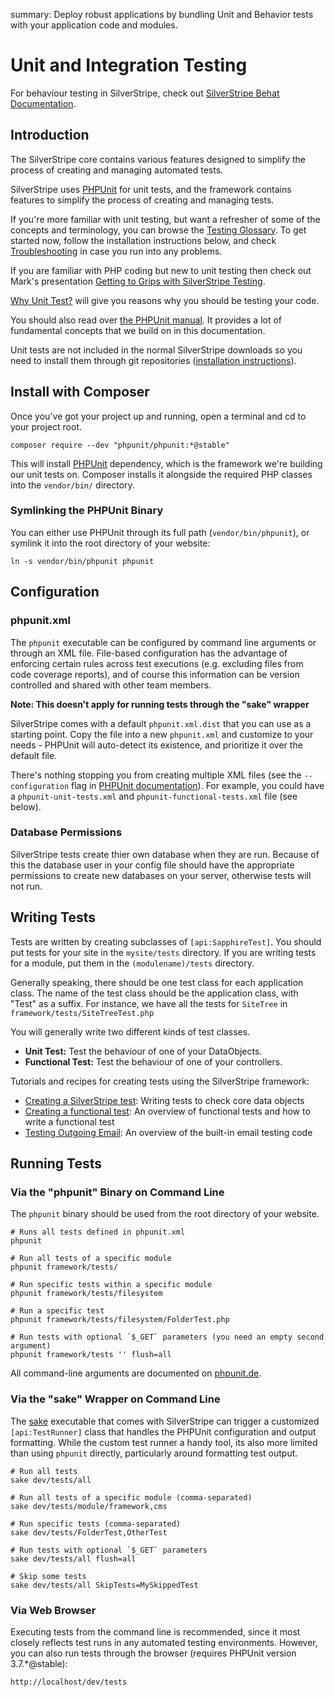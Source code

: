 summary: Deploy robust applications by bundling Unit and Behavior tests with your application code and modules.

# Unit and Integration Testing

For behaviour testing in SilverStripe, check out [SilverStripe Behat Documentation](https://github.com/silverstripe-labs/silverstripe-behat-extension/).

## Introduction

The SilverStripe core contains various features designed to simplify the process of creating and managing automated tests.

SilverStripe uses [PHPUnit](http://www.phpunit.de) for unit tests, and the framework contains features to simplify the
process of creating and managing tests.

If you're more familiar with unit testing, but want a refresher of some of the concepts and terminology, you can browse
the [Testing Glossary](glossary). To get started now, follow the installation instructions below, and check
[Troubleshooting](testing-guide-troubleshooting) in case you run into any problems.

If you are familiar with PHP coding but new to unit testing then check out Mark's presentation [Getting to Grips with SilverStripe Testing](http://www.slideshare.net/maetl/getting-to-grips-with-silverstripe-testing).

[Why Unit Test?](why-should-i-test) will give you reasons why you should be testing your code.

You should also read over [the PHPUnit manual](http://www.phpunit.de/manual/current/en/). It provides a lot of
fundamental concepts that we build on in this documentation.

Unit tests are not included in the normal SilverStripe downloads so you need to install them through git repositories
([installation instructions](/installation/composer)).

## Install with Composer

Once you've got your project up and running, open a terminal and cd to your project root.

	composer require --dev "phpunit/phpunit:*@stable"

This will install [PHPUnit](http://www.phpunit.de/) dependency, which is the framework we're
building our unit tests on.  Composer installs it alongside the required PHP classes into the `vendor/bin/` directory.

### Symlinking the PHPUnit Binary
You can either use PHPUnit through its full path (`vendor/bin/phpunit`), or symlink it into the root directory of your website:

	ln -s vendor/bin/phpunit phpunit

## Configuration

### phpunit.xml

The `phpunit` executable can be configured by command line arguments or through an XML file. File-based configuration has
the advantage of enforcing certain rules across test executions (e.g. excluding files from code coverage reports), and
of course this information can be version controlled and shared with other team members.

**Note: This doesn't apply for running tests through the "sake" wrapper**

SilverStripe comes with a default `phpunit.xml.dist` that you can use as a starting point. Copy the file into a new
`phpunit.xml` and customize to your needs - PHPUnit will auto-detect its existence, and prioritize it over the default
file.

There's nothing stopping you from creating multiple XML files (see the `--configuration` flag in
[PHPUnit documentation](http://www.phpunit.de/manual/current/en/textui.html)). For example, you could have a
`phpunit-unit-tests.xml` and `phpunit-functional-tests.xml` file (see below).

### Database Permissions

SilverStripe tests create thier own database when they are run. Because of this the database user in your config file
should have the appropriate permissions to create new databases on your server, otherwise tests will not run.

## Writing Tests

Tests are written by creating subclasses of `[api:SapphireTest]`.  You should put tests for your site in the
`mysite/tests` directory.  If you are writing tests for a module, put them in the `(modulename)/tests` directory.

Generally speaking, there should be one test class for each application class.  The name of the test class should be the
application class, with "Test" as a suffix.  For instance, we have all the tests for `SiteTree` in
`framework/tests/SiteTreeTest.php`

You will generally write two different kinds of test classes.

*  **Unit Test:** Test the behaviour of one of your DataObjects.
*  **Functional Test:** Test the behaviour of one of your controllers.

Tutorials and recipes for creating tests using the SilverStripe framework:

* [Creating a SilverStripe test](creating-a-silverstripe-test): Writing tests to check core data objects
* [Creating a functional test](creating-a-functional-test): An overview of functional tests and how to write a functional test
* [Testing Outgoing Email](testing-email): An overview of the built-in email testing code

## Running Tests

### Via the "phpunit" Binary on Command Line

The `phpunit` binary should be used from the root directory of your website.

	# Runs all tests defined in phpunit.xml
	phpunit

	# Run all tests of a specific module
	phpunit framework/tests/

	# Run specific tests within a specific module
	phpunit framework/tests/filesystem

	# Run a specific test
	phpunit framework/tests/filesystem/FolderTest.php

	# Run tests with optional `$_GET` parameters (you need an empty second argument)
	phpunit framework/tests '' flush=all

All command-line arguments are documented on
[phpunit.de](http://www.phpunit.de/manual/current/en/textui.html).

### Via the "sake" Wrapper on Command Line

The [sake](/topics/commandline) executable that comes with SilverStripe can trigger a customized
`[api:TestRunner]` class that handles the PHPUnit configuration and output formatting.
While the custom test runner a handy tool, its also more limited than using `phpunit` directly,
particularly around formatting test output.

	# Run all tests
	sake dev/tests/all

	# Run all tests of a specific module (comma-separated)
	sake dev/tests/module/framework,cms

	# Run specific tests (comma-separated)
	sake dev/tests/FolderTest,OtherTest

	# Run tests with optional `$_GET` parameters
	sake dev/tests/all flush=all

	# Skip some tests
	sake dev/tests/all SkipTests=MySkippedTest

### Via Web Browser

Executing tests from the command line is recommended, since it most closely reflects
test runs in any automated testing environments. However, you can also run tests through the browser (requires PHPUnit version 3.7.*@stable):

	http://localhost/dev/tests
